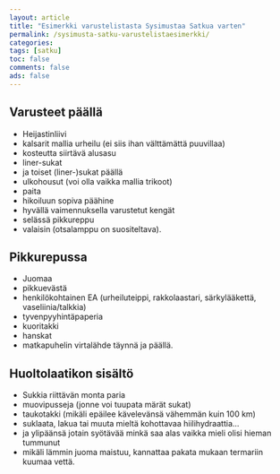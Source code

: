 ```yaml
---
layout: article 
title: "Esimerkki varustelistasta Sysimustaa Satkua varten" 
permalink: /sysimusta-satku-varustelistaesimerkki/ 
categories: 
tags: [satku]
toc: false 
comments: false 
ads: false 
--- 
```


Varusteet päällä
----------------

-   Heijastinliivi
-   kalsarit mallia urheilu (ei siis ihan välttämättä puuvillaa)
-   kosteutta siirtävä alusasu
-   liner-sukat
-   ja toiset (liner-)sukat päällä
-   ulkohousut (voi olla vaikka mallia trikoot)
-   paita
-   hikoiluun sopiva päähine
-   hyvällä vaimennuksella varustetut kengät
-   selässä pikkureppu
-   valaisin (otsalamppu on suositeltava).

Pikkurepussa
------------

-   Juomaa
-   pikkuevästä
-   henkilökohtainen EA (urheiluteippi, rakkolaastari, särkylääkettä,
    vaseliinia/talkkia)
-   tyvenpyyhintäpaperia
-   kuoritakki
-   hanskat
-   matkapuhelin virtalähde täynnä ja päällä.

Huoltolaatikon sisältö
----------------------

-   Sukkia riittävän monta paria
-   muovipusseja (jonne voi tuupata märät sukat)
-   taukotakki (mikäli epäilee kävelevänsä vähemmän kuin 100 km)
-   suklaata, lakua tai muuta mieltä kohottavaa hiilihydraattia...
-   ja ylipäänsä jotain syötävää minkä saa alas vaikka mieli olisi
    hieman tummunut
-   mikäli lämmin juoma maistuu, kannattaa pakata mukaan termariin
    kuumaa vettä.

